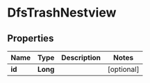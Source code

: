 # DfsTrashNestview

## Properties
Name | Type | Description | Notes
------------ | ------------- | ------------- | -------------
**id** | **Long** |  |  [optional]

